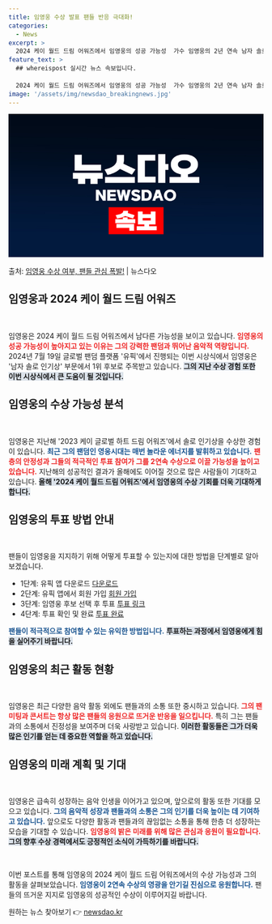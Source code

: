 ```yaml
---
title: 임영웅 수상 발표 팬들 반응 극대화!
categories:
  - News
excerpt: >
  2024 케이 월드 드림 어워즈에서 임영웅의 성공 가능성  가수 임영웅의 2년 연속 남자 솔로 인기상 수상 …
feature_text: >
  ## whereispost 실시간 뉴스 속보입니다.

  2024 케이 월드 드림 어워즈에서 임영웅의 성공 가능성  가수 임영웅의 2년 연속 남자 솔로 인기상 수상 …
image: '/assets/img/newsdao_breakingnews.jpg'
---
```


![뉴스다오 속보](/assets/img/newsdao_breakingnews.jpg)

<p>출처: <a href="https://newsdao.kr/4841" rel="dofollow">임영웅 수상 여부, 팬들 관심 폭발!</a> | 뉴스다오</p>

<h2 data-ke-size="size26">임영웅과 2024 케이 월드 드림 어워즈</h2>

<p data-ke-size="size16">&nbsp;</p>

임영웅은 2024 케이 월드 드림 어워즈에서 남다른 가능성을 보이고 있습니다. <b><span style="color: #ee2323;">임영웅의 성공 가능성이 높아지고 있는 이유는 그의 강력한 팬덤과 뛰어난 음악적 역량입니다.</span></b> 2024년 7월 19일 글로벌 팬덤 플랫폼 '유픽'에서 진행되는 이번 시상식에서 임영웅은 '남자 솔로 인기상' 부문에서 1위 후보로 주목받고 있습니다. <b><span style="background-color: #21538527;">그의 지난 수상 경험 또한 이번 시상식에서 큰 도움이 될 것입니다.</span></b> 

<h2 data-ke-size="size26">임영웅의 수상 가능성 분석</h2>

<p data-ke-size="size16">&nbsp;</p>

임영웅은 지난해 '2023 케이 글로벌 하트 드림 어워즈'에서 솔로 인기상을 수상한 경험이 있습니다. <b><span style="color: #1a5490;">최근 그의 팬덤인 영웅시대는 매번 놀라운 에너지를 발휘하고 있습니다.</span></b> <b><span style="color: #ee2323;">팬층의 안정성과 그들의 적극적인 투표 참여가 그를 2연속 수상으로 이끌 가능성을 높이고 있습니다.</span></b> 지난해의 성공적인 결과가 올해에도 이어질 것으로 많은 사람들이 기대하고 있습니다. <b><span style="background-color: #21538527;">올해 '2024 케이 월드 드림 어워즈'에서 임영웅의 수상 기회를 더욱 기대하게 합니다.</span></b>

<h2 data-ke-size="size26">임영웅의 투표 방법 안내</h2>

<p data-ke-size="size16">&nbsp;</p>

팬들이 임영웅을 지지하기 위해 어떻게 투표할 수 있는지에 대한 방법을 단계별로 알아보겠습니다. 
<ul>
<li>1단계: 유픽 앱 다운로드 <a href="https://newsdao.kr/4841">다운로드</a></li>
<li>2단계: 유픽 앱에서 회원 가입 <a href="https://newsdao.kr/4841">회원 가입</a></li>
<li>3단계: 임영웅 후보 선택 후 투표 <a href="https://newsdao.kr/4841">투표 링크</a></li>
<li>4단계: 투표 확인 및 완료 <a href="https://newsdao.kr/4841">투표 완료</a></li>
</ul>
<b><span style="color: #1a5490;">팬들이 적극적으로 참여할 수 있는 유익한 방법입니다.</span></b> <b><span style="background-color: #21538527;">투표하는 과정에서 임영웅에게 힘을 실어주기 바랍니다.</span></b>

<h2 data-ke-size="size26">임영웅의 최근 활동 현황</h2>

<p data-ke-size="size16">&nbsp;</p>

임영웅은 최근 다양한 음악 활동 외에도 팬들과의 소통 또한 중시하고 있습니다. <b><span style="color: #ee2323;">그의 팬미팅과 콘서트는 항상 많은 팬들의 응원으로 뜨거운 반응을 일으킵니다.</span></b> 특히 그는 팬들과의 소통에서 진정성을 보여주며 더욱 사랑받고 있습니다. <b><span style="background-color: #21538527;">이러한 활동들은 그가 더욱 많은 인기를 얻는 데 중요한 역할을 하고 있습니다.</span></b>

<h2 data-ke-size="size26">임영웅의 미래 계획 및 기대</h2>

<p data-ke-size="size16">&nbsp;</p>

임영웅은 급속히 성장하는 음악 인생을 이어가고 있으며, 앞으로의 활동 또한 기대를 모으고 있습니다. <b><span style="color: #1a5490;">그의 음악적 성장과 팬들과의 소통은 그의 인기를 더욱 높이는 데 기여하고 있습니다.</span></b> 앞으로도 다양한 활동과 팬들과의 끊임없는 소통을 통해 한층 더 성장하는 모습을 기대할 수 있습니다. <b><span style="color: #ee2323;">임영웅의 밝은 미래를 위해 많은 관심과 응원이 필요합니다.</span></b> <b><span style="background-color: #21538527;">그의 향후 수상 경력에서도 긍정적인 소식이 가득하기를 바랍니다.</span></b>

<p data-ke-size="size16">&nbsp;</p>

이번 포스트를 통해 임영웅의 2024 케이 월드 드림 어워즈에서의 수상 가능성과 그의 활동을 살펴보았습니다. <b><span style="color: #1a5490;">임영웅이 2연속 수상의 영광을 안기길 진심으로 응원합니다.</span></b>  팬들의 뜨거운 지지로 임영웅의 성공적인 수상이 이루어지길 바랍니다. 

원하는 뉴스 찾아보기 👉 <a href="https://newsdao.kr" rel="dofollow">newsdao.kr</a>


